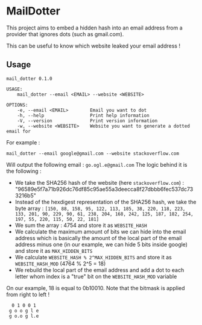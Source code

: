 # MailDotter

This project aims to embed a hidden hash into an email address from a provider that ignores dots (such as gmail.com).

This can be useful to know which website leaked your email address !

## Usage

```
mail_dotter 0.1.0

USAGE:
    mail_dotter --email <EMAIL> --website <WEBSITE>

OPTIONS:
    -e, --email <EMAIL>        Email you want to dot
    -h, --help                 Print help information
    -V, --version              Print version information
    -w, --website <WEBSITE>    Website you want to generate a dotted email for
```

For example :
```
mail_dotter --email google@gmail.com --website stackoverflow.com
```

Will output the following email : `go.ogl.e@gmail.com`
The logic behind it is the following :
- We take the SHA256 hash of the website (here `stackoverflow.com`) : "96589e5f7a71b926dc76df85c95ae55a3deecca8f27dbbb6fec537dc733216b5"
- Instead of the hexdigest representation of the SHA256 hash, we take the byte array : `[150, 88, 158, 95, 122, 113, 185, 38, 220, 118, 223, 133, 201, 90, 229, 90, 61, 238, 204, 168, 242, 125, 187, 182, 254, 197, 55, 220, 115, 50, 22, 181]`
- We sum the array : 4754 and store it as `WEBSITE_HASH`
- We calculate the maximum amount of bits we can hide into the email address which is basically the amount of the local part of the email address minus one (in our example, we can hide 5 bits inside google) and store it as `MAX_HIDDEN_BITS`
- We calculate `WEBSITE_HASH % 2^MAX_HIDDEN_BITS` and store it as `WEBSITE_HASH_MOD` (4764 % 2^5 = 18)
- We rebuild the local part of the email address and add a dot to each letter whom index is a "true" bit on the `WEBSITE_HASH_MOD` variable

On our example, 18 is equal to 0b10010. Note that the bitmask is applied from right to left !

```
  0 1 0 0 1
 g o o g l e
 g o.o g l.e
```
